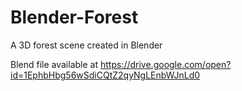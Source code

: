 # Blender-Forest
A 3D forest scene created in Blender

Blend file available at https://drive.google.com/open?id=1EphbHbg56wSdiCQtZ2qyNgLEnbWJnLd0
